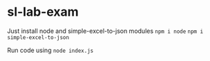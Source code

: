 # sl-lab-exam

Just install node and simple-excel-to-json modules
`npm i node`
`npm i simple-excel-to-json`

Run code using
`node index.js`
